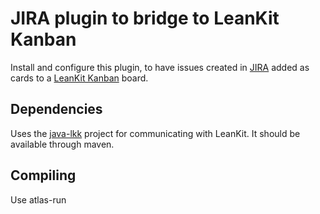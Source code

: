 # JIRA plugin to bridge to LeanKit Kanban

Install and configure this plugin, to have issues created in [JIRA](http://www.atlassian.com/software/jira/) added as cards to a [LeanKit Kanban](http://leankitkanban.com/) board.

## Dependencies

Uses the [java-lkk](http://github.com/spotify/java-lkk) project for communicating with LeanKit. It should be available through maven.

## Compiling

Use atlas-run
